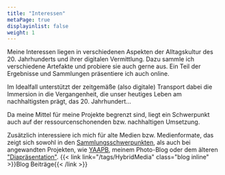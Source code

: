 ```yaml
---
title: "Interessen"
metaPage: true
displayinlist: false
weight: 1
---
```


Meine Interessen liegen in verschiedenen Aspekten der Alltagskultur des 20. Jahrhunderts und ihrer digitalen Vermittlung. Dazu sammle ich verschiedene Artefakte und probiere sie auch gerne aus. Ein Teil der Ergebnisse und Sammlungen präsentiere ich auch online.

Im Idealfall unterstützt der zeitgemäße (also digitale) Transport dabei die Immersion in die Vergangenheit, die unser heutiges Leben am nachhaltigsten prägt, das 20. Jahrhundert...

Da meine Mittel für meine Projekte begrenzt sind, liegt ein Schwerpunkt auch auf der ressourcenschonenden bzw. nachhaltigen Umsetzung. 

Zusätzlich interessiere ich mich für alte Medien bzw. Medienformate, das zeigt sich sowohl in den [Sammlungsschwerpunkten](https://christianmahnke.de/collections/#medien), als auch bei angewandten Projekten, wie [YAAPB](https://yaapb.projektemacher.org/), meinem Photo-Blog oder dem älteren ["Diapräsentation"](https://diapraesentation.projektemacher.org/). {{< link link="/tags/HybridMedia" class="blog inline" >}}Blog Beiträge{{< /link >}}
